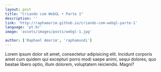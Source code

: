 ```yaml
---
layout: post
title: "Criando com WebGL • Parte 1"
description: ''
link: 'http://raphamorim.github.io/criando-com-webgl-parte-1'
language: 'pt-br'
image: 'assets/images/posts/webgl-1.jpg'

author: ['Raphael Amorim', 'raphamundi']
---
```


Lorem ipsum dolor sit amet, consectetur adipisicing elit. Incidunt corporis amet cum quidem qui excepturi porro modi saepe animi, sequi dolores, quo beatae libero optio, illum dolorem, voluptatem reiciendis. Magni?

<!-- more -->